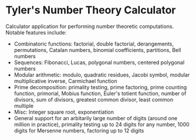 # Tyler's Number Theory Calculator
Calculator application for performing number theoretic computations. Notable features include:
* Combinatoric functions: factorial, double factorial, derangements, permutations, Catalan numbers, binomial coefficients, partitions, Bell numbers
* Sequences: Fibonacci, Lucas, polygonal numbers, centered polygonal numbers
* Modular arithmetic: modulo, quadratic residues, Jacobi symbol, modular multiplicative inverse, Carmichael function
* Prime decomposition: primality testing, prime factoring, prime counting function, primorial, Mobius function, Euler's totient function, number of divisors, sum of divisors, greatest common divisor, least common multiple
* Misc: Integer square root, exponentiation
* General support for an arbitarily large number of digits (around one million in practice), primality testing up to 24 digits for any number, 1000 digits for Mersenne numbers, factoring up to 12 digits